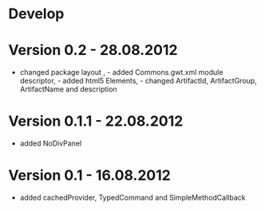 # Develop

# Version 0.2 - 28.08.2012
* changed package layout , - added Commons.gwt.xml module descriptor, - added html5 Elements, - changed ArtifactId, ArtifactGroup, ArtifactName and description

# Version 0.1.1 - 22.08.2012
* added NoDivPanel

# Version 0.1 - 16.08.2012
* added cachedProvider, TypedCommand and SimpleMethodCallback
